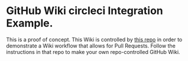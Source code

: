 # GitHub Wiki circle**ci** Integration Example.

This is a proof of concept. This Wiki is controlled by [this repo](https://github.com/rfearing/wiki-test-wiki) in order to demonstrate a Wiki workflow that allows for Pull Requests.  Follow the instructions in that repo to make your own repo-controlled GitHub Wiki.